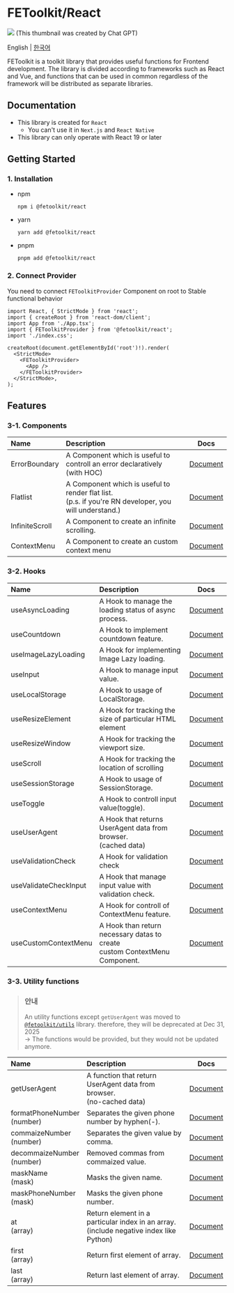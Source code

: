 # FEToolkit/React

![](https://fejumvuajiwc28287693.gcdn.ntruss.com/fetoolkit/fetoolkit_thumbnail.png)
(This thumbnail was created by Chat GPT)

English | [한국어](https://github.com/minwoo129/fetoolkit/blob/master/packages/react/README_kr.md)

FEToolkit is a toolkit library that provides useful functions for Frontend development. The library is divided according to frameworks such as React and Vue, and functions that can be used in common regardless of the framework will be distributed as separate libraries.

## Documentation

- This library is created for `React`
  - You can't use it in `Next.js` and `React Native`
- This library can only operate with React 19 or later

## Getting Started

### 1. Installation

- npm
  ```
  npm i @fetoolkit/react
  ```
- yarn
  ```
  yarn add @fetoolkit/react
  ```
- pnpm
  ```
  pnpm add @fetoolkit/react
  ```

### 2. Connect Provider

You need to connect `FEToolkitProvider` Component on root to Stable functional behavior

```tsx
import React, { StrictMode } from 'react';
import { createRoot } from 'react-dom/client';
import App from './App.tsx';
import { FEToolkitProvider } from '@fetoolkit/react';
import './index.css';

createRoot(document.getElementById('root')!).render(
  <StrictMode>
    <FEToolkitProvider>
      <App />
    </FEToolkitProvider>
  </StrictMode>,
);
```

## Features

### 3-1. Components

| Name           | Description                                                                                             |                                                         Docs                                                         |
| :------------- | :------------------------------------------------------------------------------------------------------ | :------------------------------------------------------------------------------------------------------------------: |
| ErrorBoundary  | A Component which is useful to controll an error declaratively<br>(with HOC)                            |  [Document](https://github.com/minwoo129/fetoolkit/blob/master/packages/react/src/docs/components/ErrorBoundary.md)  |
| Flatlist       | A Component which is useful to render flat list.<br>(p.s. if you're RN developer, you will understand.) |    [Document](https://github.com/minwoo129/fetoolkit/blob/master/packages/react/src/docs/components/Flatlist.md)     |
| InfiniteScroll | A Component to create an infinite scrolling.                                                            | [Document](https://github.com/minwoo129/fetoolkit/blob/master/packages/react/src/docs/components/InfiniteScroll.md)  |
| ContextMenu    | A Component to create an custom context menu                                                            | [Document](https://github.com/minwoo129/fetoolkit/blob/master/packages/react/src/docs/joinedFeatures/contextMenu.md) |

### 3-2. Hooks

| Name                  | Description                                                                     |                                                         Docs                                                          |
| :-------------------- | :------------------------------------------------------------------------------ | :-------------------------------------------------------------------------------------------------------------------: |
| useAsyncLoading       | A Hook to manage the loading status of async <br>process.                       |    [Document](https://github.com/minwoo129/fetoolkit/blob/master/packages/react/src/docs/hooks/useAsyncLoading.md)    |
| useCountdown          | A Hook to implement countdown feature.                                          |     [Document](https://github.com/minwoo129/fetoolkit/blob/master/packages/react/src/docs/hooks/useCountdown.md)      |
| useImageLazyLoading   | A Hook for implementing Image Lazy loading.                                     |  [Document](https://github.com/minwoo129/fetoolkit/blob/master/packages/react/src/docs/hooks/useImageLazyLoading.md)  |
| useInput              | A Hook to manage input value.                                                   |       [Document](https://github.com/minwoo129/fetoolkit/blob/master/packages/react/src/docs/hooks/useInput.md)        |
| useLocalStorage       | A Hook to usage of LocalStorage.                                                |    [Document](https://github.com/minwoo129/fetoolkit/blob/master/packages/react/src/docs/hooks/useLocalStorage.md)    |
| useResizeElement      | A Hook for tracking the size of particular HTML element                         |   [Document](https://github.com/minwoo129/fetoolkit/blob/master/packages/react/src/docs/hooks/useResizeElement.md)    |
| useResizeWindow       | A Hook for tracking the viewport size.                                          |    [Document](https://github.com/minwoo129/fetoolkit/blob/master/packages/react/src/docs/hooks/useResizeWindow.md)    |
| useScroll             | A Hook for tracking the location of scrolling                                   |       [Document](https://github.com/minwoo129/fetoolkit/blob/master/packages/react/src/docs/hooks/useScroll.md)       |
| useSessionStorage     | A Hook to usage of SessionStorage.                                              |   [Document](https://github.com/minwoo129/fetoolkit/blob/master/packages/react/src/docs/hooks/useSessionStorage.md)   |
| useToggle             | A Hook to controll input value(toggle).                                         |       [Document](https://github.com/minwoo129/fetoolkit/blob/master/packages/react/src/docs/hooks/useToggle.md)       |
| useUserAgent          | A Hook that returns UserAgent data from browser. <br>(cached data)              |     [Document](https://github.com/minwoo129/fetoolkit/blob/master/packages/react/src/docs/hooks/useUserAgent.md)      |
| useValidationCheck    | A Hook for validation check                                                     |  [Document](https://github.com/minwoo129/fetoolkit/blob/master/packages/react/src/docs/hooks/useValidationCheck.md)   |
| useValidateCheckInput | A Hook that manage input value with validation check.                           | [Document](https://github.com/minwoo129/fetoolkit/blob/master/packages/react/src/docs/hooks/useValidateCheckInput.md) |
| useContextMenu        | A Hook for controll of ContextMenu feature.                                     |    [Document](https://github.com/minwoo129/fetoolkit/blob/master/packages/react/src/docs/hooks/useContextMenu.md)     |
| useCustomContextMenu  | A Hook than return necessary datas to create <br> custom ContextMenu Component. | [Document](https://github.com/minwoo129/fetoolkit/blob/master/packages/react/src/docs/hooks/useCustomContextMenu.md)  |

### 3-3. Utility functions

> ### 안내
>
> An utility functions except `getUserAgent` was moved to [`@fetoolkit/utils`](https://github.com/minwoo129/fetoolkit/tree/master/packages/utils) library. therefore, they will be deprecated at Dec 31, 2025  
> -> The functions would be provided, but they would not be updated anymore.

| Name                          | Description                                                                               |                                                           Docs                                                            |
| :---------------------------- | :---------------------------------------------------------------------------------------- | :-----------------------------------------------------------------------------------------------------------------------: |
| getUserAgent                  | A function that return UserAgent data from browser.<br>(no-cached data)                   |       [Document](https://github.com/minwoo129/fetoolkit/blob/master/packages/react/src/docs/utils/getUserAgent.md)        |
| formatPhoneNumber<br>(number) | Separates the given phone number by hyphen(-).                                            | [Document](https://github.com/minwoo129/fetoolkit/blob/master/packages/react/src/docs/utils/numbers_formatPhoneNumber.md) |
| commaizeNumber<br>(number)    | Separates the given value by comma.                                                       |  [Document](https://github.com/minwoo129/fetoolkit/blob/master/packages/react/src/docs/utils/numbers_commaizeNumber.md)   |
| decommaizeNumber<br>(number)  | Removed commas from commaized value.                                                      | [Document](https://github.com/minwoo129/fetoolkit/blob/master/packages/react/src/docs/utils/numbers_decommaizeNumber.md)  |
| maskName<br>(mask)            | Masks the given name.                                                                     |       [Document](https://github.com/minwoo129/fetoolkit/blob/master/packages/react/src/docs/utils/mask_maskName.md)       |
| maskPhoneNumber<br>(mask)     | Masks the given phone number.                                                             |   [Document](https://github.com/minwoo129/fetoolkit/blob/master/packages/react/src/docs/utils/mask_maskPhoneNumber.md)    |
| at<br>(array)                 | Return element in a particular index in an array.<br>(include negative index like Python) |         [Document](https://github.com/minwoo129/fetoolkit/blob/master/packages/react/src/docs/utils/array_at.md)          |
| first<br>(array)              | Return first element of array.                                                            |        [Document](https://github.com/minwoo129/fetoolkit/blob/master/packages/react/src/docs/utils/array_first.md)        |
| last<br>(array)               | Return last element of array.                                                             |        [Document](https://github.com/minwoo129/fetoolkit/blob/master/packages/react/src/docs/utils/array_last.md)         |

